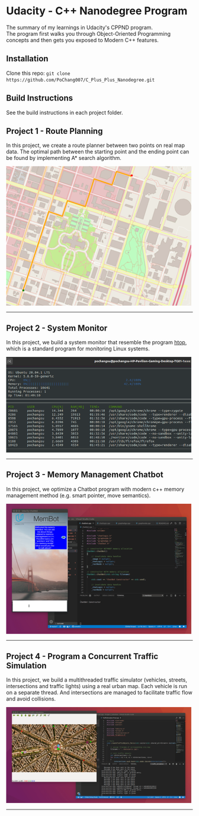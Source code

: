 # Udacity - C++ Nanodegree Program

The summary of my learnings in Udacity's CPPND program.  
The program first walks you through Object-Oriented Programming concepts and then gets you exposed to Modern C++ features.

## Installation

Clone this repo: `git clone https://github.com/PoChang007/C_Plus_Plus_Nanodegree.git`

## Build Instructions

See the build instructions in each project folder.

## Project 1 - Route Planning

In this project, we create a route planner between two points on real map data. The optimal path between the starting point and the ending point can be found by implementing A* search algorithm.

<img src="Project_1_Route_Planning/map.png" width="500">
<hr>

## Project 2 - System Monitor

In this project, we build a system monitor that resemble the program [htop](https://htop.dev/), which is a standard program for monitoring Linux systems.

<img src="Project_2_System_Monitor/images/monitor.png" width="500">
<hr>

## Project 3 - Memory Management Chatbot

In this project, we optimize a Chatbot program with modern c++ memory management method (e.g. smart pointer, move semantics).

<img src="Project_3_Memory_Management_Chatbot/images/chatbot_demo.gif" width="500">
<hr>

## Project 4 - Program a Concurrent Traffic Simulation

In this project, we build a multithreaded traffic simulator (vehicles, streets, intersections and traffic lights) using a real urban map. Each vehicle is run on a separate thread. And intersections are managed to facilitate traffic flow and avoid collisions.

<img src="Project_4_Program_a_Concurrent_Traffic_Simulation/data/traffic_simulation.gif" width="500">
<hr>